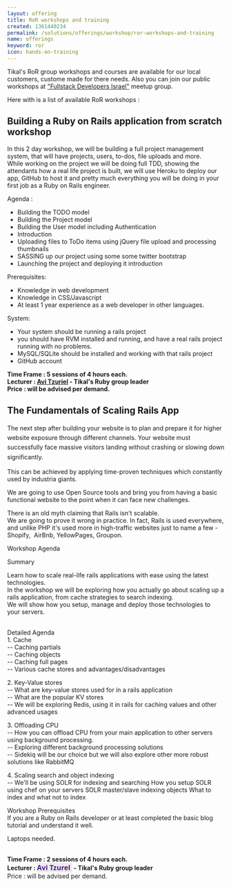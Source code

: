 ```yaml
---
layout: offering
title: RoR workshops and training
created: 1361440234
permalink: /solutions/offerings/workshop/ror-workshops-and-training
name: offerings
keyword: ror
icon: hands-on-training
---
```

<div>
<p>Tikal&#39;s RoR&nbsp;group workshops and courses are available for our local customers, custome made for there needs. Also you can join our public workshops at&nbsp;<a href="http://www.meetup.com/full-stack-developer-il/">&quot;Fullstack Developers Israel&quot;</a>&nbsp;meetup group.&nbsp;</p>

<p>Here with is a list of available RoR&nbsp;workshops :</p>
</div>
<h2>Building a Ruby on Rails application from scratch workshop</h2><div class='offering-description'><p>In this 2 day workshop, we will be building a full project management system, that will have projects, users, to-dos, file uploads and more.<br />
While working on the project we will be doing full TDD, showing the attendants how a real life project is built, we will use Heroku to deploy our app, GitHub to host it and pretty much everything you will be doing in your first job as a Ruby on Rails engineer.</p>

<p>Agenda :</p>

<ul>
	<li>Building the TODO model</li>
	<li>Building the Project model</li>
	<li>Building the User model including Authentication</li>
	<li>Introduction</li>
	<li>Uploading files to ToDo items using jQuery file upload and processing thumbnails</li>
	<li>SASSING up our project using some some twitter bootstrap</li>
	<li>Launching the project and deploying it introduction</li>
</ul>

<p>Prerequisites:</p>

<ul>
	<li>Knowledge in web development</li>
	<li>Knowledge in CSS/Javascript</li>
	<li>At least 1 year experience as a web developer in other languages.</li>
</ul>

<p>System:</p>

<ul>
	<li>Your system should be running a rails project</li>
	<li>you should have RVM installed and running, and have a real rails project running with no problems.</li>
	<li>MySQL/SQLite should be installed and working with that rails project</li>
	<li>GitHub account</li>
</ul>

<p><strong>Time Frame : 5 sessions of 4 hours each.&nbsp;<br />
Lecturer : <a href="http://www.tikalk.com/ruby/avit">Avi Tzuriel</a> - Tikal&#39;s Ruby group leader&nbsp;<br />
Price : will be advised per demand.&nbsp;</strong></p>
</div><h2>The Fundamentals of Scaling Rails App</h2><div class='offering-description'><div><a name="scale"></a><span style="line-height: 1.6em;">The next step after building your website is to plan and prepare it for higher website exposure through different channels. Your website must successfully face massive visitors landing without crashing or slowing down significantly.</span></div>

<div>
<p>This can be achieved by applying time-proven techniques which constantly used by industria giants.</p>

<p>We are going to use Open Source tools and bring you from having a basic functional website to the point when it can face new challenges.</p>

<p>There is an old myth claiming that Rails isn&#39;t scalable. &nbsp;&nbsp;<br />
We are going to prove it wrong in practice. In fact, Rails is used everywhere, and unlike PHP it&#39;s used more in high-traffic websites just to name a few - Shopify, &nbsp;AirBnb, YellowPages, Groupon.</p>

<p>Workshop Agenda</p>

<p>Summary</p>

<p>Learn how to scale real-life rails applications with ease using the latest technologies.&nbsp;<br />
In the workshop we will be exploring how you actually go about scaling up a rails application, from cache strategies to search indexing.&nbsp;<br />
We will show how you setup, manage and deploy those technologies to your servers.&nbsp;</p>

<p><br />
Detailed Agenda&nbsp;<br />
1. Cache&nbsp;<br />
-- Caching partials&nbsp;<br />
-- Caching objects&nbsp;<br />
-- Caching full pages&nbsp;<br />
-- Various cache stores and advantages/disadvantages</p>

<p>2. Key-Value stores&nbsp;<br />
-- What are key-value stores used for in a rails application&nbsp;<br />
-- What are the popular KV stores&nbsp;<br />
-- We will be exploring Redis, using it in rails for caching values and other advanced usages</p>

<p>3. Offloading CPU&nbsp;<br />
-- How you can offload CPU from your main application to other servers using background processing.&nbsp;<br />
-- Exploring different background processing solutions&nbsp;<br />
-- Sidekiq will be our choice but we will also explore other more robust solutions like RabbitMQ</p>

<p>4. Scaling search and object indexing&nbsp;<br />
-- We&#39;ll be using SOLR for indexing and searching How you setup SOLR using chef on your servers SOLR master/slave indexing objects What to index and what not to index&nbsp;</p>

<p>Workshop Prerequisites&nbsp;<br />
If you are a Ruby on Rails developer or at least completed the basic blog tutorial and understand it well.</p>

<p>Laptops needed.</p>
</div>

<div>&nbsp;</div>

<div>
<div><strong>Time Frame : 2 sessions of 4 hours each.&nbsp;</strong></div>

<div><strong>Lecturer : </strong><strong style="color: rgb(34, 34, 34); font-family: 'Open Sans', 'Open Sans', sans-serif; font-size: 16px; line-height: 22px; background-color: rgb(236, 236, 236);"><a href="http://www.tikalk.com/ruby/avit" style="color: rgb(85, 26, 139); text-decoration: none;" target="_blank">Avi Tzurel</a>&nbsp;</strong><strong> - Tikal&#39;s Ruby group leader</strong></div>

<div>Price : will be advised per demand.&nbsp;</div>
</div>

<p>&nbsp;</p>
</div>
